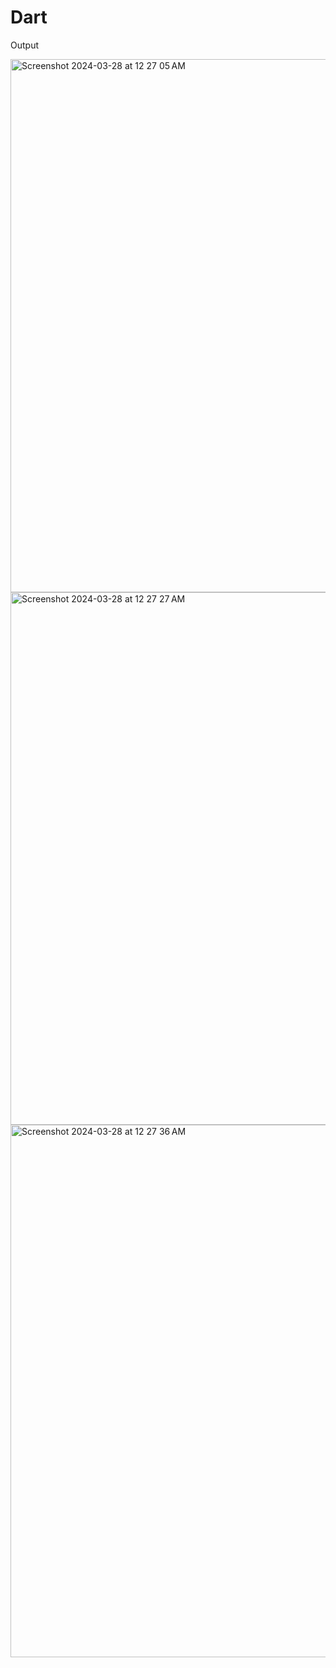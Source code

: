 # Dart

Output

<img width="853" alt="Screenshot 2024-03-28 at 12 27 05 AM" src="https://github.com/arham1999/Flutter/assets/37631361/7fd72edf-dc04-4303-9e90-7dae594d8e3a">


<img width="852" alt="Screenshot 2024-03-28 at 12 27 27 AM" src="https://github.com/arham1999/Flutter/assets/37631361/2569909f-9090-4cce-9599-e705f8e07f13">


<img width="852" alt="Screenshot 2024-03-28 at 12 27 36 AM" src="https://github.com/arham1999/Flutter/assets/37631361/b7b25509-cb9f-4f84-9b25-fef6c6fecc6b">
